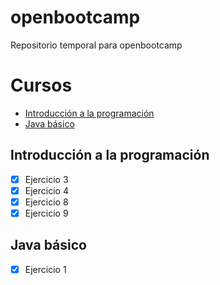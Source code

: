openbootcamp
=============================

Repositorio temporal para openbootcamp

# Cursos

- [Introducción a la programación](#introducción-a-la-programación)
- [Java básico](#java-básico)

## Introducción a la programación

- [x] Ejercicio 3
- [x] Ejercicio 4
- [x] Ejercicio 8
- [x] Ejercicio 9

## Java básico

- [x] Ejercicio 1




